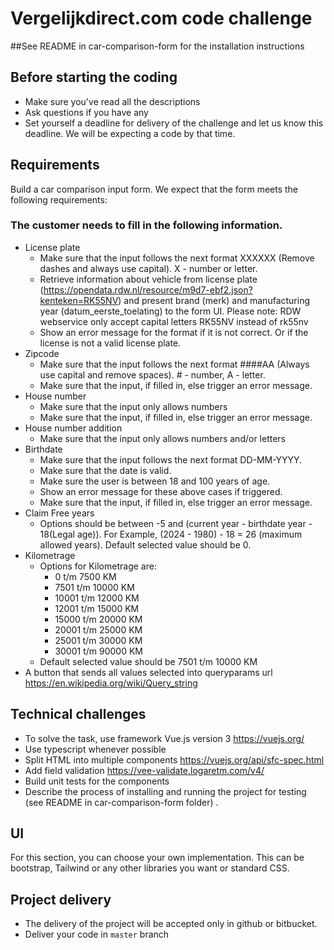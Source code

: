 # Vergelijkdirect.com code challenge
##See README in car-comparison-form for the installation instructions

## Before starting the coding

* Make sure you've read all the descriptions
* Ask questions if you have any
* Set yourself a deadline for delivery of the challenge and let us know this deadline. We will be expecting a code by that time.

## Requirements
Build a car comparison input form. We expect that the form meets the following requirements:

### The customer needs to fill in the following information.
- License plate
  - Make sure that the input follows the next format XXXXXX (Remove dashes and always use capital). X - number or letter.
  - Retrieve information about vehicle from license plate (https://opendata.rdw.nl/resource/m9d7-ebf2.json?kenteken=RK55NV) and present brand (merk) and manufacturing year (datum_eerste_toelating) to the form UI. Please note: RDW webservice only accept capital letters RK55NV instead of rk55nv
  - Show an error message for the format if it is not correct. Or if the license is not a valid license plate.
- Zipcode
  - Make sure that the input follows the next format ####AA (Always use capital and remove spaces). # - number, A - letter.
  - Make sure that the input, if filled in, else trigger an error message.
- House number
  - Make sure that the input only allows numbers
  - Make sure that the input, if filled in, else trigger an error message.
- House number addition
  - Make sure that the input only allows numbers and/or letters
- Birthdate
  - Make sure that the input follows the next format DD-MM-YYYY.
  - Make sure that the date is valid.
  - Make sure the user is between 18 and 100 years of age.
  - Show an error message for these above cases if triggered.
  - Make sure that the input, if filled in, else trigger an error message.
- Claim Free years
  - Options should be between -5 and (current year - birthdate year - 18(Legal age)). For Example, (2024 - 1980) - 18 = 26 (maximum allowed years). Default selected value should be 0.
- Kilometrage
  - Options for Kilometrage are:
    - 0 t/m 7500 KM
    - 7501 t/m 10000 KM
    - 10001 t/m 12000 KM
    - 12001 t/m 15000 KM
    - 15000 t/m 20000 KM
    - 20001 t/m 25000 KM
    - 25001 t/m 30000 KM
    - 30001 t/m 90000 KM
  - Default selected value should be 7501 t/m 10000 KM
- A button that sends all values selected into queryparams url https://en.wikipedia.org/wiki/Query_string

## Technical challenges
- To solve the task, use framework Vue.js version 3 https://vuejs.org/
- Use typescript whenever possible
- Split HTML into multiple components https://vuejs.org/api/sfc-spec.html
- Add field validation https://vee-validate.logaretm.com/v4/
- Build unit tests for the components
- Describe the process of installing and running the project for testing (see README in car-comparison-form folder) .

## UI
For this section, you can choose your own implementation. This can be bootstrap, Tailwind or any other libraries you want or standard CSS.

## Project delivery

* The delivery of the project will be accepted only in github or bitbucket.
* Deliver your code in `master` branch
